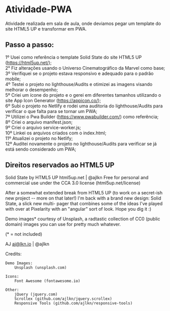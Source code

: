 # Atividade-PWA

Atividade realizada em sala de aula, onde deviamos pegar um template do site HTML5 UP e transformar em PWA.

## Passo a passo:

1º Usei como referência o template Solid State do site HTML5 UP (https://html5up.net/);  
2° Fiz alterações usando o Universo Cinematográfico da Marvel como base;  
3º Verifiquei se o projeto estava responsivo e adequado para o padrão mobile;  
4º Testei o projeto no lighthouse/Audits e otimizei as imagens visando melhorar o desempenho;  
5º Criei um ícone do projeto e o gerei em diferentes tamanhos utilizando o site App Icon Generator (https://appicon.co/);  
6º Subi o projeto no Netlify e rodei uma auditoria do lighthouse/Audits para verificar o que falta para se tornar um PWA;  
7º Utilizei o Pwa Builder (https://www.pwabuilder.com/) como referência;  
8º Criei o arquivo manifest.json;  
9º Criei o arquivo service-worker.js;  
10º Linkei os arquivos criados com o index.html;  
11º Atualizei o projeto no Netlify;  
12º Auditei novamente o projeto no lighthouse/Audits para verificar se já está sendo considerado um PWA;  

## Direitos reservados ao HTML5 UP

Solid State by HTML5 UP
html5up.net | @ajlkn
Free for personal and commercial use under the CCA 3.0 license (html5up.net/license)


After a somewhat extended break from HTML5 UP (to work on a secret-ish new project --
more on that later!) I'm back with a brand new design: Solid State, a slick new multi-
pager that combines some of the ideas I've played with over at Pixelarity with an "angular"
sort of look. Hope you dig it :)

Demo images* courtesy of Unsplash, a radtastic collection of CC0 (public domain) images
you can use for pretty much whatever.

(* = not included)

AJ
aj@lkn.io | @ajlkn


Credits:

	Demo Images:
		Unsplash (unsplash.com)

	Icons:
		Font Awesome (fontawesome.io)

	Other:
		jQuery (jquery.com)
		Scrollex (github.com/ajlkn/jquery.scrollex)
		Responsive Tools (github.com/ajlkn/responsive-tools)